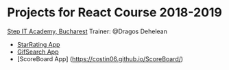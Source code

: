 # Projects for React Course 2018-2019
[Step IT Academy, Bucharest](https://itstep.ro/)
Trainer: @Dragos Dehelean

* [StarRating App](https://costin06.github.io/StarsRating/) 
* [GifSearch App](https://costin06.github.io/GifSearch/)
* [ScoreBoard App] (https://costin06.github.io/ScoreBoard/)
